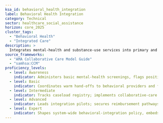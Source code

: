 ```yaml
---
ksa_id: behavioral_health_integration
label: Behavioral Health Integration
category: Technical
sector: healthcare_social_assistance
horizon: core_2025
cluster_tags:
  - "Behavioral Health"
  - "Integrated Care"
description: >
  Integrates mental-health and substance-use services into primary and specialty care, applying collaborative-care models, evidence-based screenings, and trauma-informed approaches.
source_frameworks:
  - "AMA Collaborative Care Model Guide"
  - "samhsa:CCM"
proficiency_levels:
  - level: Awareness
    indicator: Administers basic mental-health screenings, flags positives, and documents results.
  - level: Basic
    indicator: Coordinates warm hand-offs to behavioral providers and follows SBIRT protocols.
  - level: Intermediate
    indicator: Tracks caseload registry; implements collaborative-care workflows; tracks PHQ-9/ GAD-7 scores; evaluates outcomes; participates in weekly case reviews.
  - level: Advanced
    indicator: Leads integration pilots; secures reimbursement pathways; integrates tele-psychiatry consults; and trains multidisciplinary teams.
  - level: Expert
    indicator: Shapes system-wide behavioral-integration policy, embeds digital therapeutics, and contributes to research.
---
```

